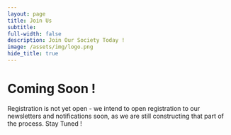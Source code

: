 ```yaml
---
layout: page
title: Join Us
subtitle:
full-width: false
description: Join Our Society Today !
image: /assets/img/logo.png
hide_title: true
---
```


# Coming Soon !

Registration is not yet open - we intend to open registration to our newsletters and notifications soon, as we are still constructing that part of the process. Stay Tuned !